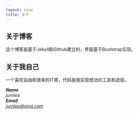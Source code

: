 ```yaml
---
layout: base
title: 关于
---
```


## 关于博客

这个博客是基于Jekyll和Github建立的，界面基于Bootstrap实现。

## 关于我自己

一个喜欢自由和效率的IT男，代码是我实现想法的工具和途径。

<address>
  <strong>Name</strong><br>
  jurnlee
</address>
 
<address>
  <strong>Email</strong><br>
  <a href="mailto:jurnlee@sina.com">jurnlee@sina.com</a>
</address>
